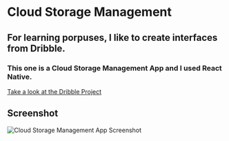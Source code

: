 # Cloud Storage Management

## For learning porpuses, I like to create interfaces from Dribble.

### This one is a Cloud Storage Management App and I used React Native.

[Take a look at the Dribble Project](https://dribbble.com/shots/9911798-Kendi-Management-Cloud-Storage-App/attachments/1945834?mode=media)

## Screenshot

![Cloud Storage Management App Screenshot](https://cdn.dribbble.com/users/803221/screenshots/9911798/media/a93fea1b767549e3007a3f06065b5100.png)
